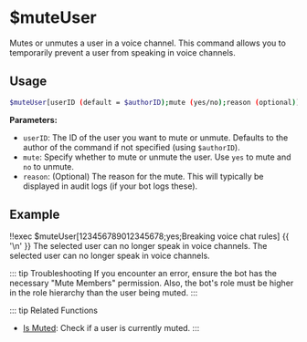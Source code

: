 # $muteUser

Mutes or unmutes a user in a voice channel. This command allows you to temporarily prevent a user from speaking in voice channels.

## Usage

```bash
$muteUser[userID (default = $authorID);mute (yes/no);reason (optional)]
```

**Parameters:**

*   `userID`: The ID of the user you want to mute or unmute. Defaults to the author of the command if not specified (using `$authorID`).
*   `mute`:  Specify whether to mute or unmute the user. Use `yes` to mute and `no` to unmute.
*   `reason`: (Optional) The reason for the mute. This will typically be displayed in audit logs (if your bot logs these).

## Example

<discord-messages>
	<discord-message :bot="false" role-color="#ffcc9a" author="Member">
        <DiscordMarkdown>
	        !!exec $muteUser[123456789012345678;yes;Breaking voice chat rules]
            {{ '\n' }}
          The selected user can no longer speak in voice channels.
		</DiscordMarkdown>
	</discord-message>
	<discord-message :bot="true" role-color="#0099ff" author="Custom Command" avatar="https://media.discordapp.net/avatars/725721249652670555/781224f90c3b841ba5b40678e032f74a.webp">
		The selected user can no longer speak in voice channels.
	</discord-message>
</discord-messages>

::: tip Troubleshooting
If you encounter an error, ensure the bot has the necessary "Mute Members" permission.  Also, the bot's role must be higher in the role hierarchy than the user being muted.
:::

::: tip Related Functions
*   [Is Muted](../Text/isandhas/isMuted.md):  Check if a user is currently muted.
:::